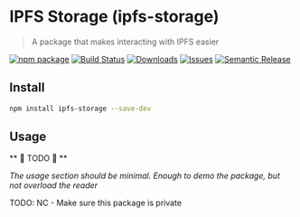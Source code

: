 # IPFS Storage (ipfs-storage)

> A package that makes interacting with IPFS easier

[![npm package][npm-img]][npm-url]
[![Build Status][build-img]][build-url]
[![Downloads][downloads-img]][downloads-url]
[![Issues][issues-img]][issues-url]
[![Semantic Release][semantic-release-img]][semantic-release-url]

## Install

```bash
npm install ipfs-storage --save-dev
```

## Usage

** 🚨 TODO 🚨 **

_The usage section should be minimal. Enough to demo the package, but not overload the reader_

[build-img]: https://github.com/MakerXStudio/ipfs-storage/actions/workflows/release.yml/badge.svg
[build-url]: https://github.com/MakerXStudio/ipfs-storage/actions/workflows/release.yml
[downloads-img]: https://img.shields.io/npm/dt/@MakerXStudio/ipfs-storage
[downloads-url]: https://www.npmtrends.com/@makerx/ipfs-storage
[npm-img]: https://img.shields.io/npm/v/@makerx/ipfs-storage
[npm-url]: https://www.npmjs.com/package/@makerx/ipfs-storage
[issues-img]: https://img.shields.io/github/issues/MakerXStudio/ipfs-storage
[issues-url]: https://github.com/MakerXStudio/ipfs-storage/issues
[semantic-release-img]: https://img.shields.io/badge/%20%20%F0%9F%93%A6%F0%9F%9A%80-semantic--release-e10079.svg
[semantic-release-url]: https://github.com/semantic-release/semantic-release

TODO: NC - Make sure this package is private

